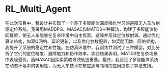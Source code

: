 # RL_Multi_Agent
在此次项目中，我设计并实现了一个基于多智能体深度强化学习的避障无人车放射源定位系统。我采用MADDPG、MASAC和MATD3三种算法，构建了多智能体协同框架，使无人车能够在复杂环境中自主探索、避障并高效定位放射源。通过优化算法结构，如双Q网络、延迟更新，以及优化参数配置，如奖励函数、网络架构，我提升了系统的稳定性和性能。在仿真环境中，我训练并测试了三种模型，对比分析了它们的定位精度、避障能力和协作效率。实验结果表明，MATD3在复杂场景中表现最优，而MASAC因探索策略导致轨迹重叠。最终，我验证了多智能体系统在动态环境中的实用性，为无人车技术在核应急等领域的应用提供了算法支持。
